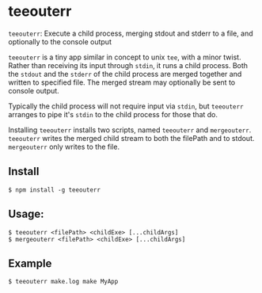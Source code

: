 # teeouterr
`teeouterr`: Execute a child process, merging stdout and stderr to a file, and optionally to the console output

`teeouterr` is a tiny app similar in concept to unix `tee`, with a minor twist. Rather than receiving its
input through `stdin`, it runs a child process. Both the `stdout` and the `stderr` of the child process are
merged together and written to specified file. The merged stream may optionally be sent to console output.

Typically the child process will not require input via `stdin`, but `teeouterr` arranges to pipe it's `stdin`
to the child process for those that do.

Installing `teeouterr` installs two scripts, named `teeouterr` and `mergeouterr`. `teeouterr` writes the merged
child stream to both the filePath and to stdout. `mergeouterr` only writes to the file.

## Install

    $ npm install -g teeouterr

## Usage:

    $ teeouterr <filePath> <childExe> [...childArgs]
    $ mergeouterr <filePath> <childExe> [...childArgs]

## Example

    $ teeouterr make.log make MyApp
